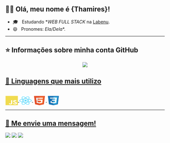 ## :woman:🦄 Olá, meu nome é <strong>{Thamires}!</strong>

- 🎓 &nbsp; Estudando **WEB FULL STACK* na <a href="https://www.labenu.com.br/">Labenu</a>.
- 😄 &nbsp; Pronomes: *Ela/Dela**.

----

## ⭐ Informações sobre minha conta GitHub

<div align="center">
  <a href="https://github.com/thamilippelt">
  <img height="180em" src="https://github-readme-stats.vercel.app/api?username=thamilippelt&show_icons=true&theme=dracula&include_all_commits=true&count_private=true"/>
</div>
  
## 🚀 Linguagens que mais utilizo
  
<div style="display: inline_block"><br>
  <img align="center" alt="Thami-Js" height="30" width="40" src="https://raw.githubusercontent.com/devicons/devicon/master/icons/javascript/javascript-plain.svg">
  <img align="center" alt="Thami-React" height="30" width="40" src="https://raw.githubusercontent.com/devicons/devicon/master/icons/react/react-original.svg">
  <img align="center" alt="Thami-HTML" height="30" width="40" src="https://raw.githubusercontent.com/devicons/devicon/master/icons/html5/html5-original.svg">
  <img align="center" alt="Thami-CSS" height="30" width="40" src="https://raw.githubusercontent.com/devicons/devicon/master/icons/css3/css3-original.svg">
</div>

----
  
##  💌 Me envie uma mensagem!  
<div> 
  <a href="https://instagram.com/thamilippelt" target="_blank"><img src="https://img.shields.io/badge/-Instagram-%23E4405F?style=for-the-badge&logo=instagram&logoColor=white" target="_blank"></a> 
  <a href = "mailto:thamivieira@gmail.com"><img src="https://img.shields.io/badge/-Gmail-%23333?style=for-the-badge&logo=gmail&logoColor=white" target="_blank"></a>
  <a href="https://www.linkedin.com/in/thamires-lippelt" target="_blank"><img src="https://img.shields.io/badge/-LinkedIn-%230077B5?style=for-the-badge&logo=linkedin&logoColor=white" target="_blank"></a> 
 
 
</div>
